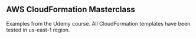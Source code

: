 ## AWS CloudFormation Masterclass 

Examples from the Udemy course. All CloudFormation templates have been tested in us-east-1 region.
